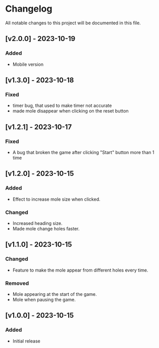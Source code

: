 # Changelog

All notable changes to this project will be documented in this file.

## [v2.0.0] - 2023-10-19

### Added

- Mobile version

## [v1.3.0] - 2023-10-18

### Fixed

- timer bug, that used to make timer not accurate
- made mole disappear when clicking on the reset button

## [v1.2.1] - 2023-10-17

### Fixed

- A bug that broken the game after clicking "Start" button more than 1 time

## [v1.2.0] - 2023-10-15

### Added

- Effect to increase mole size when clicked.

### Changed

- Increased heading size.
- Made mole change holes faster.

## [v1.1.0] - 2023-10-15

### Changed

- Feature to make the mole appear from different holes every time.

### Removed

- Mole appearing at the start of the game.
- Mole when pausing the game.

## [v1.0.0] - 2023-10-15

### Added

- Initial release
